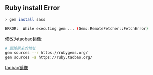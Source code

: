 ## Ruby install Error
```sh
> gem install sass

ERROR:  While executing gem ... (Gem::RemoteFetcher::FetchError)
```

修改为taobao镜像:
```sh
# 删除原来的地址
gem sources --r https://rubygems.org/
gem sources -a https://ruby.taobao.org/
```

[taobao镜像](https://ruby.taobao.org/)